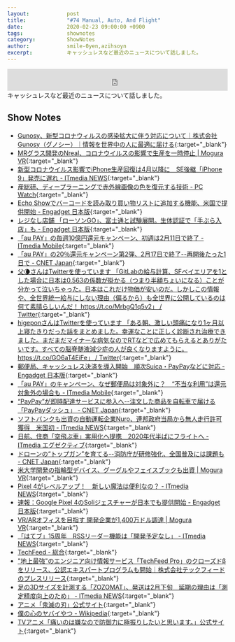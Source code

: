 ```yaml
---
layout:            post
title:             "#74 Manual, Auto, And Flight"
date:              2020-02-23 09:00:00 +0900
tags:              shownotes
category:          ShowNotes
author:            smile-0yen,azihsoyn
excerpt:           キャッシュレスなど最近のニュースについて話しました。
---
```

<iframe width="100%" height="50" scrolling="no" frameborder="no" src="https://w.soundcloud.com/player/?url=https%3A//api.soundcloud.com/tracks/765096742&color=%23ff5500&auto_play=false&hide_related=false&show_comments=false&show_user=true&show_reposts=false&show_teaser=false&visual=false&show_artwork=false&default_height=75"></iframe>
キャッシュレスなど最近のニュースについて話しました。

## Show Notes
- [Gunosy、新型コロナウィルスの感染拡大に伴う対応について｜株式会社Gunosy（グノシー）｜情報を世界中の人に最適に届ける](https://gunosy.co.jp/news/234){:target="_blank"}
- [MRグラス開発のNreal、コロナウイルスの影響で生産を一時停止 \| Mogura VR](https://www.moguravr.com/nreal-temporarily-halts-production/){:target="_blank"}
- [新型コロナウイルス影響でiPhone生産回復は4月以降に　SE後継「iPhone 9」発売に遅れ \- ITmedia NEWS](https://www.itmedia.co.jp/news/articles/2002/20/news057.html){:target="_blank"}
- [産総研、ディープラーニングで赤外線画像の色を復元する技術 \- PC Watch](https://pc.watch.impress.co.jp/docs/news/1233971.html){:target="_blank"}
- [Echo Showでバーコードを読み取り買い物リストに追加する機能、米国で提供開始 \- Engadget 日本版](https://japanese.engadget.com/jp-2020-02-03-echo-show.html){:target="_blank"}
- [レジなし店舗 「ローソンGO」、富士通と試験展開。生体認証で「手ぶら入店」も \- Engadget 日本版](https://japanese.engadget.com/jp-2020-02-18-lawsongo.html){:target="_blank"}
- [「au PAY」の毎週10億円還元キャンペーン、初週は2月11日で終了 \- ITmedia Mobile](https://www.itmedia.co.jp/mobile/articles/2002/10/news141.html){:target="_blank"}
- [「au PAY」の20％還元キャンペーン第2弾、2月17日で終了\-\-再開後たった1日で \- CNET Japan](https://japan.cnet.com/article/35149522/){:target="_blank"}
- [父🌘さんはTwitterを使っています 「GitLabの給与計算、SFベイエリアを1とした場合に日本は0\.563の係数が掛かる（つまり半額ちょいになる）ことが分かって泣いちゃった。日本はこれだけ物価が安いのだ。しかしこの情報や、全世界統一給与にしない理由（偏るから）も全世界に公開しているのは何て素晴らしいんだ！ https://t\.co/MrbgQ1q5v2」 / Twitter](https://twitter.com/fushiroyama/status/1229238162716626944){:target="_blank"}
- [higeponさんはTwitterを使っています 「ある朝、激しい頭痛になり1ヶ月以上寝たきりだった話をまとめました。幸運なことに正しく診断され治療できました。まだまだマイナーな病気なのでRTなどで広めてもらえるとありがたいです。すべての脳脊髄液減少症の人が良くなりますように。https://t\.co/GO6aT4EiFe」 / Twitter](https://twitter.com/HigeponJa/status/1228563318417133569){:target="_blank"}
- [郵便局、キャッシュレス決済を導入開始　順次Suica・PayPayなどに対応 \- Engadget 日本版](https://japanese.engadget.com/jp-2020-02-02-suica-paypay.html){:target="_blank"}
- [「au PAY」のキャンペーン、なぜ郵便局は対象外に？　“不当な利用”は還元対象外の場合も \- ITmedia Mobile](https://www.itmedia.co.jp/mobile/articles/2002/19/news100.html){:target="_blank"}
- [“PayPay”が即時配達サービスに参入へ\-\-注文した商品を自転車で届ける「PayPayダッシュ」 \- CNET Japan](https://japan.cnet.com/article/35149524/){:target="_blank"}
- [ソフトバンクも出資の自動運転企業Nuro、連邦政府当局から無人走行許可獲得　米国初 \- ITmedia NEWS](https://www.itmedia.co.jp/news/articles/2002/10/news058.html){:target="_blank"}
- [日航、住商「空飛ぶ車」実用化へ提携　2020年代半ばにフライトへ \- ITmedia エグゼクティブ](https://mag.executive.itmedia.co.jp/executive/articles/2002/13/news069.html){:target="_blank"}
- [ドローンの“トップガン”を育てる\-\-消防庁が研修強化、全国普及には課題も \- CNET Japan](https://japan.cnet.com/article/35149213/){:target="_blank"}
- [米大学開発の指輪型デバイス、グーグルやフェイスブックも出資 \| Mogura VR](https://www.moguravr.com/auraring/){:target="_blank"}
- [Pixel 4がレベルアップ！　新しい魔法は便利なの？ \- ITmedia NEWS](https://www.itmedia.co.jp/news/articles/2002/09/news013.html){:target="_blank"}
- [速報：Google Pixel 4のSoliジェスチャーが日本でも提供開始 \- Engadget 日本版](https://japanese.engadget.com/jp-2020-02-03-google-pixel-4-soli.html){:target="_blank"}
- [VR/ARオフィスを目指す 開発企業が1,400万ドル調達 \| Mogura VR](https://www.moguravr.com/spatial-14-million-dollars-raised-procurement/){:target="_blank"}
- [「はてブ」15周年　RSSリーダー機能は「開発予定なし」 \- ITmedia NEWS](https://www.itmedia.co.jp/news/articles/2002/10/news097.html){:target="_blank"}
- [TechFeed \- 総合](https://techfeed.io/main/realtime/000000000000000000000000){:target="_blank"}
- ["地上最強"のエンジニア向け情報サービス「TechFeed Pro」のクローズドβをリリース、公認エキスパートプログラムも開始｜株式会社テックフィードのプレスリリース](https://prtimes.jp/main/html/rd/p/000000002.000040343.html){:target="_blank"}
- [足の3Dサイズを計測する「ZOZOMAT」、発送は2月下旬　延期の理由は「測定精度向上のため」 \- ITmedia NEWS](https://www.itmedia.co.jp/news/articles/2002/14/news096.html){:target="_blank"}
- [アニメ「鬼滅の刃」公式サイト](https://kimetsu.com/anime/assets/img/top/img_main_pc.jpg){:target="_blank"}
- [僕の心のヤバイやつ \- Wikipedia](https://ja.wikipedia.org/wiki/%E5%83%95%E3%81%AE%E5%BF%83%E3%81%AE%E3%83%A4%E3%83%90%E3%82%A4%E3%82%84%E3%81%A4){:target="_blank"}
- [TVアニメ「痛いのは嫌なので防御力に極振りしたいと思います。」公式サイト](https://bofuri.jp/){:target="_blank"}

